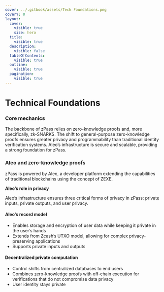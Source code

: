 ```yaml
---
cover: ../.gitbook/assets/Tech Foundations.png
coverY: 0
layout:
  cover:
    visible: true
    size: hero
  title:
    visible: true
  description:
    visible: false
  tableOfContents:
    visible: true
  outline:
    visible: true
  pagination:
    visible: true
---
```


# Technical Foundations

### Core mechanics

The backbone of zPass relies on zero-knowledge proofs and, more specifically, zk-SNARKS. The shift to general-purpose zero-knowledge proofs ensures greater privacy and programmability than traditional identity verification systems. Aleo’s infrastructure is secure and scalable, providing a strong foundation for zPass.

### Aleo and zero-knowledge proofs

zPass is powered by Aleo, a developer platform extending the capabilities of traditional blockchains using the concept of ZEXE.

**Aleo’s role in privacy**

Aleo’s infrastructure ensures three critical forms of privacy in zPass: private inputs, private outputs, and user privacy.&#x20;

#### Aleo’s record model

* Enables storage and encryption of user data while keeping it private in the user’s hands
* Extends from Zcash’s UTXO model, allowing for complex privacy-preserving applications
* Supports private inputs and outputs

#### Decentralized private computation

* Control shifts from centralized databases to end users
* Combines zero-knowledge proofs with off-chain execution for verifications that do not compromise data privacy
* User identity stays private
